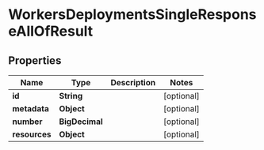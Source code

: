 

# WorkersDeploymentsSingleResponseAllOfResult


## Properties

| Name | Type | Description | Notes |
|------------ | ------------- | ------------- | -------------|
|**id** | **String** |  |  [optional] |
|**metadata** | **Object** |  |  [optional] |
|**number** | **BigDecimal** |  |  [optional] |
|**resources** | **Object** |  |  [optional] |



